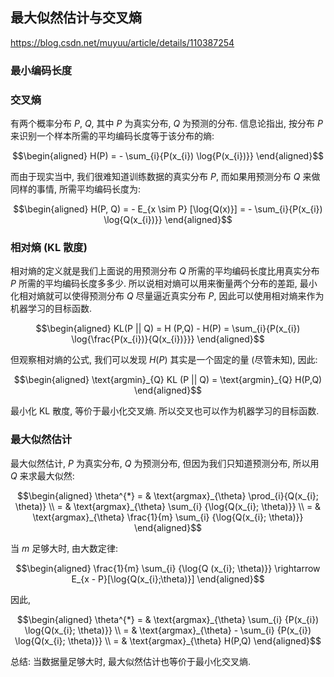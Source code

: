 ## 最大似然估计与交叉熵

https://blog.csdn.net/muyuu/article/details/110387254



### 最小编码长度





### 交叉熵

有两个概率分布 $P$, $Q$, 其中 $P$ 为真实分布,  $Q$ 为预测的分布. 信息论指出, 按分布 $P$ 来识别一个样本所需的平均编码长度等于该分布的熵: 

$$\begin{aligned} H(P) = - \sum_{i}{P(x_{i}) \log{P(x_{i})}} \end{aligned}$$ 

而由于现实当中, 我们很难知道训练数据的真实分布 $P$, 而如果用预测分布 $Q$ 来做同样的事情, 所需平均编码长度为: 

$$\begin{aligned} H(P, Q) = - E_{x \sim P} [\log{Q(x)}] = - \sum_{i}{P(x_{i}) \log{Q(x_{i})}} \end{aligned}$$ 





### 相对熵 (KL 散度)

相对熵的定义就是我们上面说的用预测分布 $Q$ 所需的平均编码长度比用真实分布 $P$ 所需的平均编码长度多多少. 所以说相对熵可以用来衡量两个分布的差距, 最小化相对熵就可以使得预测分布 $Q$ 尽量逼近真实分布 $P$, 因此可以使用相对熵来作为机器学习的目标函数. 

$$\begin{aligned} KL(P || Q) = H (P,Q) - H(P) = \sum_{i}{P(x_{i}) \log{\frac{P(x_{i})}{Q(x_{i})}}} \end{aligned}$$ 

但观察相对熵的公式, 我们可以发现 $H(P)$ 其实是一个固定的量 (尽管未知), 因此: 

$$\begin{aligned} \text{argmin}_{Q} KL (P || Q) = \text{argmin}_{Q} H(P,Q) \end{aligned}$$ 

最小化 KL 散度, 等价于最小化交叉熵. 所以交叉也可以作为机器学习的目标函数. 





### 最大似然估计

最大似然估计, $P$ 为真实分布, $Q$ 为预测分布, 但因为我们只知道预测分布, 所以用 $Q$ 来求最大似然: 

$$\begin{aligned} \theta^{*} = & \text{argmax}_{\theta} \prod_{i}{Q(x_{i}; \theta)} \\ = & \text{argmax}_{\theta} \sum_{i} {\log{Q(x_{i}; \theta)}} \\ = & \text{argmax}_{\theta} \frac{1}{m} \sum_{i} {\log{Q(x_{i}; \theta)}} \end{aligned}$$ 

当 $m$ 足够大时, 由大数定律: 

$$\begin{aligned} \frac{1}{m} \sum_{i} {\log{Q (x_{i}; \theta)}} \rightarrow E_{x - P}[\log{Q(x_{i};\theta)}] \end{aligned}$$ 

因此, 

$$\begin{aligned} \theta^{*} = & \text{argmax}_{\theta} \sum_{i} {P(x_{i}) \log{Q(x_{i}; \theta)}} \\ = & \text{argmax}_{\theta} - \sum_{i} {P(x_{i}) \log{Q(x_{i}; \theta)}} \\ = & \text{argmax}_{\theta} H(P,Q) \end{aligned}$$ 

总结: 当数据量足够大时, 最大似然估计也等价于最小化交叉熵. 

















